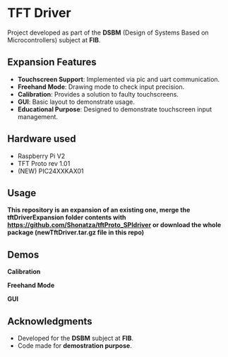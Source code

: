 # TFT Driver

Project developed as part of the **DSBM** (Design of Systems Based on Microcontrollers) subject at **FIB**.

## Expansion Features

- **Touchscreen Support**: Implemented via pic and uart communication.
- **Freehand Mode**: Drawing mode to check input precision.
- **Calibration**: Provides a solution to faulty touchscreens.
- **GUI**: Basic layout to demonstrate usage.
- **Educational Purpose**: Designed to demonstrate touchscreen input management.

## Hardware used

- Raspberry Pi V2
- TFT Proto rev 1.01
- (NEW) PIC24XXKAX01

## Usage

**This repository is an expansion of an existing one, merge the tftDriverExpansion folder contents with https://github.com/Shonatza/tftProto_SPIdriver or download the whole package (newTftDriver.tar.gz file in this repo)**

## Demos

**Calibration**


**Freehand Mode**


**GUI**


## Acknowledgments

- Developed for the **DSBM** subject at **FIB**.
- Code made for **demostration purpose**.
